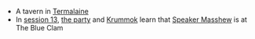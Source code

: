 - A tavern in [Termalaine](/pages/termalaine)
- In [session 13](/pages/session-13), [the party](/pages/party) and [Krummok](/pages/krummok) learn that [Speaker Masshew](/pages/speaker-masshew) is at The Blue Clam

